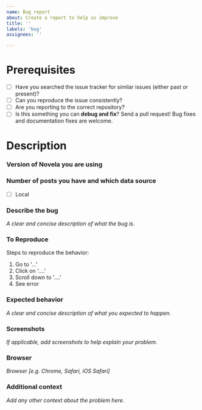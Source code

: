 ```yaml
---
name: Bug report
about: Create a report to help us improve
title: ''
labels: 'bug'
assignees: ''

---
```

# Prerequisites
* [ ] Have you searched the issue tracker for similar issues (either past or present)?
* [ ] Can you reproduce the issue consistently?
* [ ] Are you reporting to the correct repository?
* [ ] Is this something you can **debug and fix**? Send a pull request! Bug fixes and documentation fixes are welcome.

# Description

### Version of Novela you are using

### Number of posts you have and which data source
* [ ] Local

### Describe the bug
_A clear and concise description of what the bug is._

### To Reproduce
Steps to reproduce the behavior:
1. Go to '...'
2. Click on '....'
3. Scroll down to '....'
4. See error

### Expected behavior
_A clear and concise description of what you expected to happen._

### Screenshots
_If applicable, add screenshots to help explain your problem._

### Browser
_Browser [e.g. Chrome, Safari, iOS Safari]_

### Additional context
_Add any other context about the problem here._
